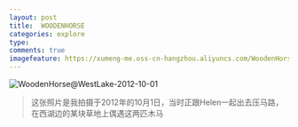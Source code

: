 ```yaml
---
layout: post
title:  WOODENHORSE
categories: explore
type: 
comments: true
imagefeature: https://xumeng-me.oss-cn-hangzhou.aliyuncs.com/WoodenHorse@WestLake-2012-10-01?imageMogr2/thumbnail/!30p
---
```


![WoodenHorse@WestLake-2012-10-01](https://xumeng-me.oss-cn-hangzhou.aliyuncs.com/WoodenHorse@WestLake-2012-10-01)

> 这张照片是我拍摄于2012年的10月1日，当时正跟Helen一起出去压马路，在西湖边的某块草地上偶遇这两匹木马